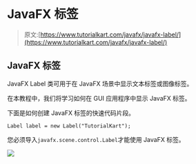 # JavaFX 标签

> 原文:[https://www.tutorialkart.com/javafx/javafx-label/](https://www.tutorialkart.com/javafx/javafx-label/)

## JavaFX 标签

JavaFX Label 类可用于在 JavaFX 场景中显示文本标签或图像标签。

在本教程中，我们将学习如何在 GUI 应用程序中显示 JavaFX 标签。

下面是如何创建 JavaFX 标签的快速代码片段。

```
Label label = new Label("TutorialKart");
```

您必须导入`javafx.scene.control.Label`才能使用 JavaFX 标签。

[![](../Images/925da31b32d6bc3827932f6c8afb11bb.png)](https://www.tutorialkart.com/)
